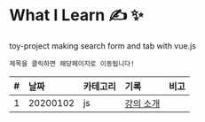 # What I Learn &#9997; &#10024;
toy-project making search form and tab with vue.js

`제목을 클릭하면 해당페이지로 이동됩니다!`

| #   | 날짜                                                                              | 카테고리     | 기록                                                    | 비고 |
| :-- | :-------------------------------------------------------------------------------- | :----------- | :------------------------------------------------------ | :--- |
| 1 | 20200102 | js | [강의 소개](https://github.com/leepro225/vue_searchFormAndTab/blob/master/lectures/lecture_01.md) | |

